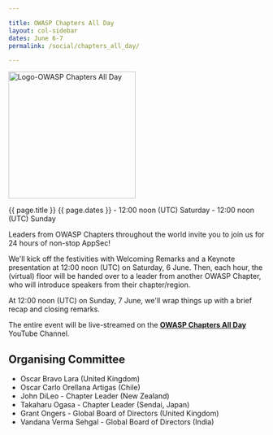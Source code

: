 ```yaml
---

title: OWASP Chapters All Day 
layout: col-sidebar
dates: June 6-7
permalink: /social/chapters_all_day/

---
```


<img src="/www-community/pages/social/chapters_all_day/assets/images/Logo-Chapters_All_Day-Transparent.jpg" style="width: 250px; height: 250px;" alt="Logo-OWASP Chapters All Day" />

{{ page.title }}
{{ page.dates }} - 12:00 noon (UTC) Saturday - 12:00 noon (UTC) Sunday 

Leaders from OWASP Chapters throughout the world invite you to join us for 24 hours of non-stop AppSec!

We'll kick off the festivities with Welcoming Remarks and a Keynote presentation at 12:00 noon (UTC) on Saturday, 6 June. Then, each hour, the (virtual) floor will be handed over to a leader from another OWASP Chapter, who will introduce speakers from their chapter/region.

At 12:00 noon (UTC) on Sunday, 7 June, we'll wrap things up with a brief recap and closing remarks.

The entire event will be live-streamed on the **[OWASP Chapters All Day](https://www.youtube.com/channel/UCJNkJT42qFOBdnD8pCpelrw)** YouTube Channel.

## Organising Committee

* Oscar Bravo Lara (United Kingdom)
* Oscar Carlo Orellana Artigas (Chile)
* John DiLeo - Chapter Leader (New Zealand)
* Takaharu Ogasa - Chapter Leader (Sendai, Japan)
* Grant Ongers - Global Board of Directors (United Kingdom)
* Vandana Verma Sehgal - Global Board of Directors (India)


